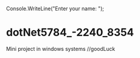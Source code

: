 Console.WriteLine("Enter your name: ");
# dotNet5784_-2240_8354
Mini project in windows systems
//goodLuck  